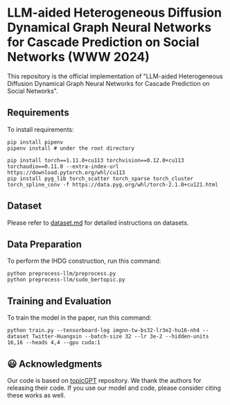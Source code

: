 # LLM-aided Heterogeneous Diffusion Dynamical Graph Neural Networks for Cascade Prediction on Social Networks (WWW 2024)

This repository is the official implementation of "LLM-aided Heterogeneous Diffusion Dynamical Graph Neural Networks for Cascade Prediction on Social Networks". 

## Requirements

To install requirements:

```setup
pip install pipenv
pipenv install # under the root directory

pip install torch==1.11.0+cu113 torchvision==0.12.0+cu113 torchaudio==0.11.0 --extra-index-url https://download.pytorch.org/whl/cu113
pip install pyg_lib torch_scatter torch_sparse torch_cluster torch_spline_conv -f https://data.pyg.org/whl/torch-2.1.0+cu121.html
```

## Dataset

Please refer to [dataset.md](data/README.md) for detailed instructions on datasets.

## Data Preparation

To perform the IHDG construction, run this command:

```
python preprocess-llm/preprocess.py
python preprocess-llm/sudo_bertopic.py
```

## Training and Evaluation

To train the model in the paper, run this command:

```train
python train.py --tensorboard-log imgnn-tw-bs32-lr3e2-hu16-nh4 --dataset Twitter-Huangxin --batch-size 32 --lr 3e-2 --hidden-units 16,16 --heads 4,4 --gpu cuda:1
```

## 😃 Acknowledgments

Our code is based on [topicGPT](https://github.com/chtmp223/topicGPT) repository. We thank the authors for releasing their code. If you use our model and code, please consider citing these works as well.

